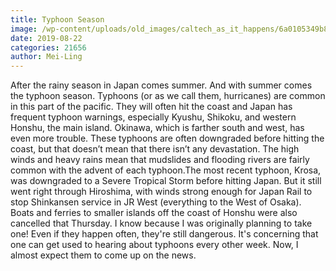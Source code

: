 ```yaml
---
title: Typhoon Season
image: /wp-content/uploads/old_images/caltech_as_it_happens/6a0105349b8251970b0240a4a2b3cb200d.jpg
date: 2019-08-22
categories: 21656
author: Mei-Ling
---
```


After the rainy season in Japan comes summer. And with summer comes the typhoon season. Typhoons (or as we call them, hurricanes) are common in this part of the pacific. They will often hit the coast and Japan has frequent typhoon warnings, especially Kyushu, Shikoku, and western Honshu, the main island. Okinawa, which is farther south and west, has even more trouble. These typhoons are often downgraded before hitting the coast, but that doesn’t mean that there isn’t any devastation. The high winds and heavy rains mean that mudslides and flooding rivers are fairly common with the advent of each typhoon.The most recent typhoon, Krosa, was downgraded to a Severe Tropical Storm before hitting Japan. But it still went right through Hiroshima, with winds strong enough for Japan Rail to stop Shinkansen service in JR West (everything to the West of Osaka). Boats and ferries to smaller islands off the coast of Honshu were also cancelled that Thursday. I know because I was originally planning to take one! Even if they happen often, they're still dangerous. It's concerning that one can get used to hearing about typhoons every other week. Now, I almost expect them to come up on the news.

